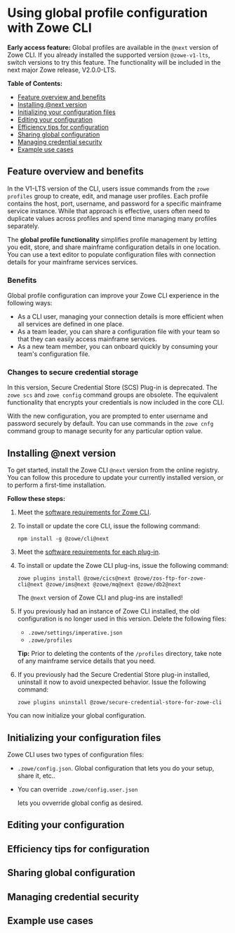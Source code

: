 # Using global profile configuration with Zowe CLI <!-- omit in toc -->

**Early access feature:** Global profiles are available in the `@next` version of Zowe CLI. If you already installed the supported version `@zowe-v1-lts`, switch versions to try this feature. The functionality will be included in the next major Zowe release, V2.0.0-LTS.

**Table of Contents:**
- [Feature overview and benefits](#feature-overview-and-benefits)
- [Installing @next version](#installing-next-version)
- [Initializing your configuration files](#initializing-your-configuration-files)
- [Editing your configuration](#editing-your-configuration)
- [Efficiency tips for configuration](#efficiency-tips-for-configuration)
- [Sharing global configuration](#sharing-global-configuration)
- [Managing credential security](#managing-credential-security)
- [Example use cases](#example-use-cases)

## Feature overview and benefits

In the V1-LTS version of the CLI, users issue commands from the `zowe profiles` group to create, edit, and manage user profiles. Each profile contains the host, port, username, and password for a specific mainframe service instance. While that approach is effective, users often need to duplicate values across profiles and spend time managing many profiles separately.

The **global profile functionality** simplifies profile management by letting you edit, store, and share mainframe configuration details in one location. You can use a text editor to populate configuration files with connection details for your mainframe services services.

### Benefits

Global profile configuration can improve your Zowe CLI experience in the following ways:

- As a CLI user, managing your connection details is more efficient when all services are defined in one place.
- As a team leader, you can share a configuration file with your team so that they can easily access mainframe services.
- As a new team member, you can onboard quickly by consuming your team's configuration file.

### Changes to secure credential storage

In this version, Secure Credential Store (SCS) Plug-in is deprecated. The `zowe scs` and `zowe config` command groups are obsolete. The equivalent functionality that encrypts your credentials is now included in the core CLI.

With the new configuration, you are prompted to enter username and password securely by default. You can use commands in the `zowe cnfg` command group to manage security for any particular option value.

## Installing @next version

To get started, install the Zowe CLI `@next` version from the online registry. You can follow this procedure to update your currently installed version, or to perform a first-time installation.

**Follow these steps:**

1. Meet the [software requirements for Zowe CLI](https://docs.zowe.org/stable/user-guide/systemrequirements.html#zowe-cli-requirements).

2. To install or update the core CLI, issue the following command:

   ```
   npm install -g @zowe/cli@next
   ```

3. Meet the [software requirements for each plug-in](https://docs.zowe.org/stable/user-guide/cli-swreqplugins.html#software-requirements-for-zowe-cli-plug-ins).

4. To install or update the Zowe CLI plug-ins, issue the following command:

    ```
    zowe plugins install @zowe/cics@next @zowe/zos-ftp-for-zowe-cli@next @zowe/ims@next @zowe/mq@next @zowe/db2@next
    ```

   The `@next` version of Zowe CLI and plug-ins are installed!

5. If you previously had an instance of Zowe CLI installed, the old configuration is no longer used in this version. Delete the following files:
   - `.zowe/settings/imperative.json`
   - `.zowe/profiles`

   **Tip:** Prior to deleting the contents of the `/profiles` directory, take note of any mainframe service details that you need.

6. If you previously had the Secure Credential Store plug-in installed, uninstall it now to avoid unexpected behavior. Issue the following command:

    ```
    zowe plugins uninstall @zowe/secure-credential-store-for-zowe-cli
    ```

You can now initialize your global configuration.
## Initializing your configuration files

Zowe CLI uses two types of configuration files:

- `.zowe/config.json`. Global configuration  that lets you do your setup, share it, etc..

- You can override `.zowe/config.user.json`

  lets you ovverride global config as desired.

<!-- TODO

Issue the following command:

```
zowe cnfg init --global
```

**Note:** Alternatively, you can specify the `--user` option to initialize your configuration files. We recommend that you use `--global`, because it securely stores your mainframe credentials by default.


2 config files are produced in  folder. What are the 2 config files for -
.zowe/config.json
.zowe/config.user.json

-->
<!-- TODO - **Tip:** We recommend that you become familiar with the new config and stick with it (don't mix and match with user profiles). They don't work nicely between eachother.
The `profiles` command group is still functional in this version, but the information in your user profiles is not automatically available converted in your global config schema. Similarly, if you define a service to global configuration, a profile will not be created -->

## Editing your configuration

<!-- After you have your files all set up, it's time to POPULATE. Get in there and start adding stuff into the .zowe/config.json and get it how you like it. Then you're ready to test. Try commands and such. Works? good. Doesn't work? Go back and check your work in the json file dude. -->

<!-- How to edit your config files as an individual. Which of the 2 files to edit and for what reasons. -->

## Efficiency tips for configuration

<!-- One could build a global config that works, but is less efficient (you'll have values to change in multiple places). Provide tips on how to set this up efficiently. i.e a global username for all services, --reject-unauthorized, apiml token in base -->

## Sharing global configuration

<!-- How to push global config to a code repository, and how to consume one -->
## Managing credential security

<!--
After initializing, the profiles.base.properties.user and profiles.base.properties.password fields are defined to the secure array in global zowe.config.json.

Users can define other fields there manually as well to secure them!.

Zowe cnfg secure command can re-prompt for all secure fields.

zowe cnfg set secure --password would prompt you specifically for password

 -->

## Example use cases

<!-- Shall we provide examples here of different use cases and the .json for each? At the least we should give one for z/osmf -->




<!-- Brandon - Other questions for the team:

- Am I missing something about any of these items? I recall them from conversation but not sure if need to discuss here:
  - VSCode snippet templates
  - IntelliSense to easily fill in fields
  - Comments in the JSON file
  - a VSCode settings GUI

- Any other key concepts missing? Something you want to see here?
- Anything misleading in the writing?
- Switching from LTS and back seems like a pain for the user. Can I simplify that procedure in any way without losing important details?
- Same goes for the whole document - is there anything you feel that is too wordy, info is repeated unnecessarily, or should otherwise be removed/reduced?

-->